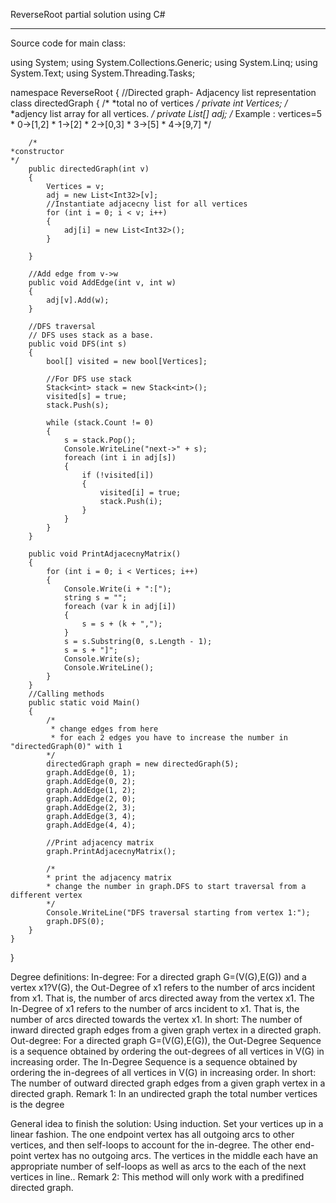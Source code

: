 ReverseRoot partial solution using C#

---------------------------------------------------------------------------------------------------------------------------------------

Source code for main class:

using System;
using System.Collections.Generic;
using System.Linq;
using System.Text;
using System.Threading.Tasks;

namespace ReverseRoot
{
    //Directed graph- Adjacency list representation
    class directedGraph
    {
        /*
	*total no of vertices
	*/
        private int Vertices;
        /*
	*adjency list array for all vertices.
	*/
        private List<Int32>[] adj;
        /* Example : vertices=5
         *      0->[1,2]
         *      1->[2]
         *      2->[0,3]
         *      3->[5]
	     *	    4->[9,7]
         */

        /*
	*constructor
	*/
        public directedGraph(int v)
        {
            Vertices = v;
            adj = new List<Int32>[v];
            //Instantiate adjacecny list for all vertices
            for (int i = 0; i < v; i++)
            {
                adj[i] = new List<Int32>();
            }

        }

        //Add edge from v->w
        public void AddEdge(int v, int w)
        {
            adj[v].Add(w);
        }

        //DFS traversal 
        // DFS uses stack as a base.
        public void DFS(int s)
        {
            bool[] visited = new bool[Vertices];

            //For DFS use stack
            Stack<int> stack = new Stack<int>();
            visited[s] = true;
            stack.Push(s);

            while (stack.Count != 0)
            {
                s = stack.Pop();
                Console.WriteLine("next->" + s);
                foreach (int i in adj[s])
                {
                    if (!visited[i])
                    {
                        visited[i] = true;
                        stack.Push(i);
                    }
                }
            }
        }

        public void PrintAdjacecnyMatrix()
        {
            for (int i = 0; i < Vertices; i++)
            {
                Console.Write(i + ":[");
                string s = "";
                foreach (var k in adj[i])
                {
                    s = s + (k + ",");
                }
                s = s.Substring(0, s.Length - 1);
                s = s + "]";
                Console.Write(s);
                Console.WriteLine();
            }
        }
        //Calling methods
        public static void Main()
        {
            /*
             * change edges from here
             * for each 2 edges you have to increase the number in "directedGraph(0)" with 1
            */
            directedGraph graph = new directedGraph(5);
            graph.AddEdge(0, 1);
            graph.AddEdge(0, 2);
            graph.AddEdge(1, 2);
            graph.AddEdge(2, 0);
            graph.AddEdge(2, 3);
            graph.AddEdge(3, 4);
            graph.AddEdge(4, 4);

            //Print adjacency matrix
            graph.PrintAdjacecnyMatrix();

            /*
            * print the adjacency matrix 
            * change the number in graph.DFS to start traversal from a different vertex
            */
            Console.WriteLine("DFS traversal starting from vertex 1:");
            graph.DFS(0);
        }
    }
}

Degree definitions:
In-degree: For a directed graph G=(V(G),E(G)) and a vertex x1?V(G), the Out-Degree of x1 refers to the number of arcs incident from x1. That is, the number of arcs directed away from the vertex x1. The In-Degree of x1 refers to the number of arcs incident to x1. That is, the number of arcs directed towards the vertex x1.
In short: The number of inward directed graph edges from a given graph vertex in a directed graph.
Out-degree: For a directed graph G=(V(G),E(G)), the Out-Degree Sequence is a sequence obtained by ordering the out-degrees of all vertices in V(G) in increasing order. The In-Degree Sequence is a sequence obtained by ordering the in-degrees of all vertices in V(G) in increasing order.
In short: The number of outward directed graph edges from a given graph vertex in a directed graph.
Remark 1: In an undirected graph the total number vertices is the degree

General idea to finish the solution:
Using induction. Set your vertices up in a linear fashion. The one endpoint vertex has all outgoing arcs to other vertices, and then self-loops to account for the in-degree. The other end-point vertex has no outgoing arcs. The vertices in the middle each have an appropriate number of self-loops as well as arcs to the each of the next vertices in line..
Remark 2: This method will only work with a predifined directed graph.

